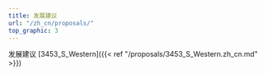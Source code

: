 ```yaml
---
title: 发展建议
url: "/zh_cn/proposals/"
top_graphic: 3
---
```


发展建议 [3453_S_Western]({{< ref "/proposals/3453_S_Western.zh_cn.md" >}})

